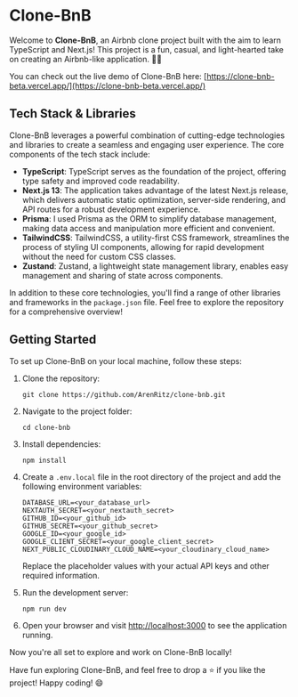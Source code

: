# Clone-BnB

Welcome to **Clone-BnB**, an Airbnb clone project built with the aim to learn TypeScript and Next.js! This project is a fun, casual, and light-hearted take on creating an Airbnb-like application. 🏡✨

You can check out the live demo of Clone-BnB here: [https://clone-bnb-beta.vercel.app/](https://clone-bnb-beta.vercel.app/)


## Tech Stack & Libraries

Clone-BnB leverages a powerful combination of cutting-edge technologies and libraries to create a seamless and engaging user experience. The core components of the tech stack include:

- **TypeScript**: TypeScript serves as the foundation of the project, offering type safety and improved code readability.
- **Next.js 13**: The application takes advantage of the latest Next.js release, which delivers automatic static optimization, server-side rendering, and API routes for a robust development experience.
- **Prisma**: I used Prisma as the ORM to simplify database management, making data access and manipulation more efficient and convenient.
- **TailwindCSS**: TailwindCSS, a utility-first CSS framework, streamlines the process of styling UI components, allowing for rapid development without the need for custom CSS classes.
- **Zustand**: Zustand, a lightweight state management library, enables easy management and sharing of state across components.

In addition to these core technologies, you'll find a range of other libraries and frameworks in the `package.json` file. Feel free to explore the repository for a comprehensive overview!

## Getting Started

To set up Clone-BnB on your local machine, follow these steps:

1. Clone the repository:
   ```
   git clone https://github.com/ArenRitz/clone-bnb.git
   ```
2. Navigate to the project folder:
   ```
   cd clone-bnb
   ```
3. Install dependencies:
   ```
   npm install
   ```
4. Create a `.env.local` file in the root directory of the project and add the following environment variables:

   ```
   DATABASE_URL=<your_database_url>
   NEXTAUTH_SECRET=<your_nextauth_secret>
   GITHUB_ID=<your_github_id>
   GITHUB_SECRET=<your_github_secret>
   GOOGLE_ID=<your_google_id>
   GOOGLE_CLIENT_SECRET=<your_google_client_secret>
   NEXT_PUBLIC_CLOUDINARY_CLOUD_NAME=<your_cloudinary_cloud_name>
   ```

   Replace the placeholder values with your actual API keys and other required information.

5. Run the development server:
   ```
   npm run dev
   ```
6. Open your browser and visit [http://localhost:3000](http://localhost:3000) to see the application running.

Now you're all set to explore and work on Clone-BnB locally!

Have fun exploring Clone-BnB, and feel free to drop a ⭐ if you like the project! Happy coding! 😄